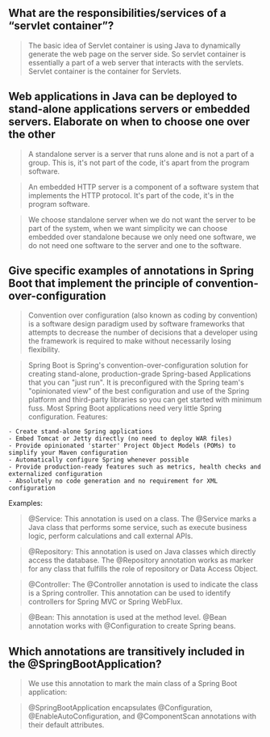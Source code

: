 ## What are the responsibilities/services of a “servlet container”?

> The basic idea of Servlet container is using Java to dynamically generate the web page on the server side. So servlet container is essentially a part of a web server that interacts with the servlets. Servlet container is the container for Servlets.

## Web applications in Java can be deployed to stand-alone applications servers or embedded servers. Elaborate on when to choose one over the other

> A standalone server is a server that runs alone and is not a part of a group. This is, it's not part of the code, it's apart from the program software.

> An embedded HTTP server is a component of a software system that implements the HTTP protocol. It's part of the code, it's in the program software.

> We choose standalone server when we do not want the server to be part of the system, when we want simplicity we can choose embedded over standalone because we only need one software, we do not need one software to the server and one to the software.

## Give specific examples of annotations in Spring Boot that implement the principle of convention-over-configuration

> Convention over configuration (also known as coding by convention) is a software design paradigm used by software frameworks that attempts to decrease the number of decisions that a developer using the framework is required to make without necessarily losing flexibility.

> Spring Boot is Spring's convention-over-configuration solution for creating stand-alone, production-grade Spring-based Applications that you can "just run". It is preconfigured with the Spring team's "opinionated view" of the best configuration and use of the Spring platform and third-party libraries so you can get started with minimum fuss. Most Spring Boot applications need very little Spring configuration. Features:

    - Create stand-alone Spring applications
    - Embed Tomcat or Jetty directly (no need to deploy WAR files)
    - Provide opinionated 'starter' Project Object Models (POMs) to simplify your Maven configuration
    - Automatically configure Spring whenever possible
    - Provide production-ready features such as metrics, health checks and externalized configuration
    - Absolutely no code generation and no requirement for XML configuration

Examples:
> @Service: This annotation is used on a class. The @Service marks a Java class that performs some service, such as execute business logic, perform calculations and call external APIs. 

> @Repository: This annotation is used on Java classes which directly access the database. The @Repository annotation works as marker for any class that fulfills the role of repository or Data Access Object.

> @Controller: The @Controller annotation is used to indicate the class is a Spring controller. This annotation can be used to identify controllers for Spring MVC or Spring WebFlux.

> @Bean: This annotation is used at the method level. @Bean annotation works with @Configuration to create Spring beans.


## Which annotations are transitively included in the @SpringBootApplication?

> We use this annotation to mark the main class of a Spring Boot application:

> @SpringBootApplication encapsulates @Configuration, @EnableAutoConfiguration, and @ComponentScan annotations with their default attributes.
